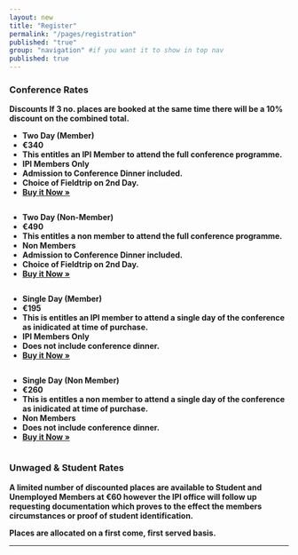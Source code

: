 ```yaml
---
layout: new
title: "Register"
permalink: "/pages/registration"
published: "true"
group: "navigation" #if you want it to show in top nav
published: true
---
```


### Conference Rates

<div class="panel radius callout">
<b>Discounts<b>
If 3 no. places are booked at the same time there will be a 10% discount on the combined total.
</div>

<div class="six columns">
<ul class="pricing-table">
  <li class="title">Two Day (Member)</li>
  <li class="price">€340</li>
  <li class="description">This entitles an IPI Member to attend the full conference programme.</li>
  <li class="bullet-item">IPI Members Only</li>
  <li class="bullet-item">Admission to Conference Dinner included.</li>
  <li class="bullet-item">Choice of Fieldtrip on 2nd Day.</li>
  <li class="cta-button"><a class="button radius" href="http://www.romancart.com/cart.asp?storeid=34538&itemcode=IPI2012MEMB">Buy it Now &raquo;</a>
  </li>
</ul>
</div>

<div class="six columns">
<ul class="pricing-table">
  <li class="title">Two Day (Non-Member)</li>
  <li class="price">€490</li>
  <li class="description">This entitles a non member to attend the full conference programme.</li>
  <li class="bullet-item">Non Members</li>
  <li class="bullet-item">Admission to Conference Dinner included.</li>
  <li class="bullet-item">Choice of Fieldtrip on 2nd Day.</li>
  <li class="cta-button"><a class="button radius alert" href="http://www.romancart.com/cart.asp?storeid=34538&itemcode=IPI2012NMB">Buy it Now &raquo;</a>
  </li>
</ul>
</div> 
<div class="six columns">
<ul class="pricing-table">
  <li class="title">Single Day (Member)</li>
  <li class="price">€195</li>
  <li class="description">This is entitles an IPI member to attend a single day of the conference as inidicated at time of purchase.</li>
  <li class="bullet-item">IPI Members Only</li>
  <li class="bullet-item">Does not include conference dinner.</li>
  <li class="cta-button"><a class="button radius" href="http://www.romancart.com/cart.asp?storeid=34538&itemcode=IPI2012MEMB1">Buy it Now &raquo;</a>
  </li>
</ul>
</div>
<div class="six columns">
<ul class="pricing-table">
  <li class="title">Single Day (Non Member)</li>
  <li class="price">€260</li>
  <li class="description">This is entitles a non member to attend a single day of the conference as inidicated at time of purchase.</li>
  <li class="bullet-item">Non Members</li>
  <li class="bullet-item">Does not include conference dinner.</li>
  <li class="cta-button"><a class="button radius alert" href="http://www.romancart.com/cart.asp?storeid=34538&itemcode=IPI2012NMB1">Buy it Now &raquo;</a>
  </li>
</ul>
</div>


### Unwaged & Student Rates

A limited number of discounted places are available to Student and Unemployed Members at €60 however the IPI office will follow up requesting documentation which proves to the effect the members circumstances or proof of student identification.

**Places are allocated on a first come, first served basis.**
<hr/>